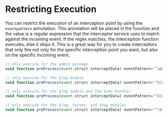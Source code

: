 # Restricting Execution

You can restrict the execution of an interception point by using the `eventpattern` annotation. This annotation will be placed in the function and the value is a regular expression that the interceptor service uses to match against the incoming event. If the regex matches, the interception function executes, else it skips it. This is a great way for you to create interceptors that only fire not only for the specific interception point you want, but also on the specific incoming event.

```javascript
// only execute for the admin package
void function preProcess(event,struct interceptData) eventPattern="^admin\."{}

// only execute for the blog module
void function preProcess(event,struct interceptData) eventPattern="^blog:"{}

// only execute for the blog module and the home handler
void function preProcess(event,struct interceptData) eventPattern="^blog:home\."{}

// only execute for the blog, forums, and shop modules
void function preProcess(event,struct interceptData) eventPattern="^(blog|forum|shop):"{}
```

